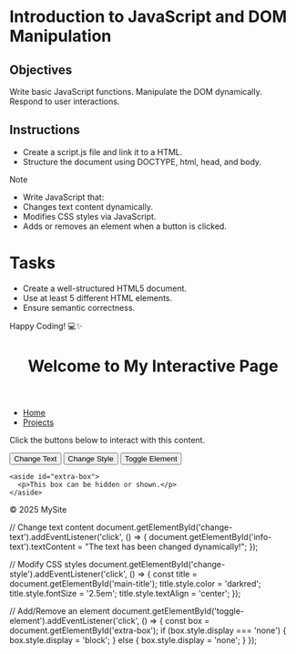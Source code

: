 # Introduction to JavaScript and DOM Manipulation

## Objectives

Write basic JavaScript functions.
Manipulate the DOM dynamically.
Respond to user interactions.

## Instructions

- Create a script.js file and link it to a HTML.
- Structure the document using DOCTYPE, html, head, and body.

>[!NOTE]
>  - Write JavaScript that:
>  - Changes text content dynamically.
>  - Modifies CSS styles via JavaScript.
>  - Adds or removes an element when a button is clicked.


# Tasks
- Create a well-structured HTML5 document.
- Use at least 5 different HTML elements.
- Ensure semantic correctness.

Happy Coding! 💻✨
<!DOCTYPE html>
<html lang="en">
<head>
  <meta charset="UTF-8" />
  <meta name="viewport" content="width=device-width, initial-scale=1.0" />
  <title>Interactive Page</title>
  <link rel="stylesheet" href="style.css" />
  <script defer src="script.js"></script>
</head>
<body>
  <header>
    <h1 id="main-title">Welcome to My Interactive Page</h1>
  </header>

  <nav>
    <ul>
      <li><a href="#">Home</a></li>
      <li><a href="#">Projects</a></li>
    </ul>
  </nav>

  <main>
    <section>
      <p id="info-text">Click the buttons below to interact with this content.</p>
      <button id="change-text">Change Text</button>
      <button id="change-style">Change Style</button>
      <button id="toggle-element">Toggle Element</button>
    </section>

    <aside id="extra-box">
      <p>This box can be hidden or shown.</p>
    </aside>
  </main>

  <footer>
    <p>&copy; 2025 MySite</p>
  </footer>
</body>
</html>
// Change text content
document.getElementById('change-text').addEventListener('click', () => {
  document.getElementById('info-text').textContent = "The text has been changed dynamically!";
});

// Modify CSS styles
document.getElementById('change-style').addEventListener('click', () => {
  const title = document.getElementById('main-title');
  title.style.color = 'darkred';
  title.style.fontSize = '2.5em';
  title.style.textAlign = 'center';
});

// Add/Remove an element
document.getElementById('toggle-element').addEventListener('click', () => {
  const box = document.getElementById('extra-box');
  if (box.style.display === 'none') {
    box.style.display = 'block';
  } else {
    box.style.display = 'none';
  }
});

